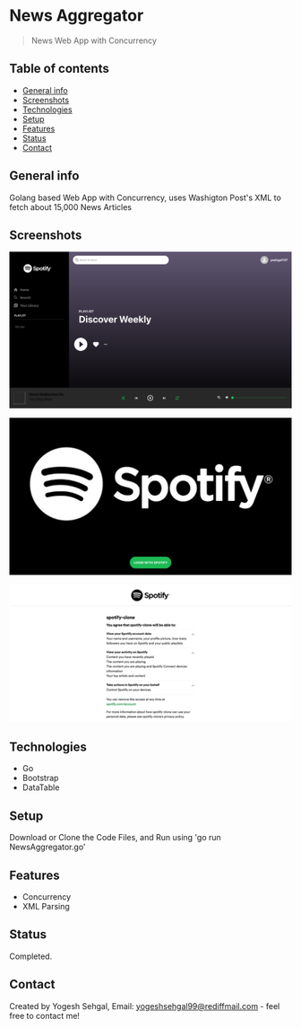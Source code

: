 # News Aggregator
> News Web App with Concurrency

## Table of contents
* [General info](#general-info)
* [Screenshots](#screenshots)
* [Technologies](#technologies)
* [Setup](#setup)
* [Features](#features)
* [Status](#status)
* [Contact](#contact)

## General info
Golang based Web App with Concurrency, uses Washigton Post's XML to fetch about 15,000 News Articles

## Screenshots
![Example screenshot](https://raw.githubusercontent.com/ysehgal147/spotify-clone/main/Screenshot%202020-11-09%20at%202.53.40%20AM.png)

![Example screenshot](https://raw.githubusercontent.com/ysehgal147/spotify-clone/main/Screenshot%202020-11-09%20at%202.53.47%20AM.png)

![Example screenshot](https://raw.githubusercontent.com/ysehgal147/spotify-clone/main/Screenshot%202020-11-09%20at%202.54.06%20AM.png)

## Technologies
* Go
* Bootstrap
* DataTable

## Setup
Download or Clone the Code Files, and Run using 'go run NewsAggregator.go'

## Features
* Concurrency
* XML Parsing

## Status
Completed.

## Contact
Created by Yogesh Sehgal, Email: [yogeshsehgal99@rediffmail.com](yogeshsehgal99@rediffmail.com) - feel free to contact me!
